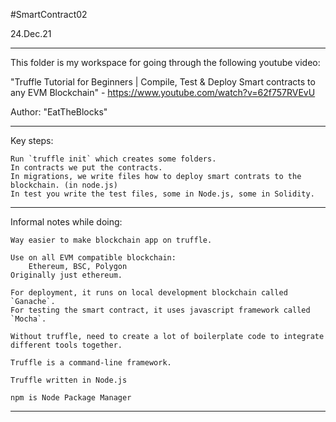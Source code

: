 #SmartContract02

24.Dec.21

----

This folder is my workspace for going through the following youtube video:

"Truffle Tutorial for Beginners | Compile, Test & Deploy Smart contracts to any EVM Blockchain" - https://www.youtube.com/watch?v=62f757RVEvU

Author: "EatTheBlocks"


----

Key steps:

    Run `truffle init` which creates some folders.
    In contracts we put the contracts.
    In migrations, we write files how to deploy smart contrats to the blockchain. (in node.js)
    In test you write the test files, some in Node.js, some in Solidity.

    


----


Informal notes while doing:

    Way easier to make blockchain app on truffle.

    Use on all EVM compatible blockchain:
        Ethereum, BSC, Polygon
    Originally just ethereum.

    For deployment, it runs on local development blockchain called `Ganache`.
    For testing the smart contract, it uses javascript framework called `Mocha`.

    Without truffle, need to create a lot of boilerplate code to integrate different tools together.

    Truffle is a command-line framework. 

    Truffle written in Node.js

    npm is Node Package Manager


----
